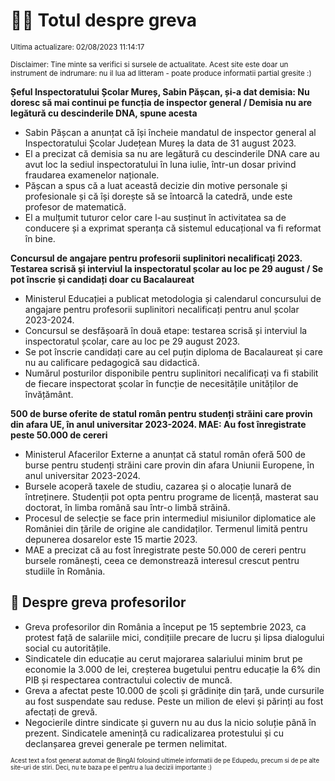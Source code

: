 # 👩‍🏫 Totul despre greva
<sub>Ultima actualizare: 02/08/2023 11:14:17</sub>

<sub>Disclaimer: Tine minte sa verifici si sursele de actualitate. Acest site este doar un instrument de indrumare: nu il lua ad litteram - poate produce informatii partial gresite :)</sub>

**Șeful Inspectoratului Școlar Mureș, Sabin Pășcan, și-a dat demisia: Nu doresc să mai continui pe funcția de inspector general / Demisia nu are legătură cu descinderile DNA, spune acesta**
- Sabin Pășcan a anunțat că își încheie mandatul de inspector general al Inspectoratului Școlar Județean Mureș la data de 31 august 2023.
- El a precizat că demisia sa nu are legătură cu descinderile DNA care au avut loc la sediul inspectoratului în luna iulie, într-un dosar privind fraudarea examenelor naționale.
- Pășcan a spus că a luat această decizie din motive personale și profesionale și că își dorește să se întoarcă la catedră, unde este profesor de matematică.
- El a mulțumit tuturor celor care l-au susținut în activitatea sa de conducere și a exprimat speranța că sistemul educațional va fi reformat în bine.

**Concursul de angajare pentru profesorii suplinitori necalificați 2023. Testarea scrisă și interviul la inspectoratul școlar au loc pe 29 august / Se pot înscrie și candidați doar cu Bacalaureat**
- Ministerul Educației a publicat metodologia și calendarul concursului de angajare pentru profesorii suplinitori necalificați pentru anul școlar 2023-2024.
- Concursul se desfășoară în două etape: testarea scrisă și interviul la inspectoratul școlar, care au loc pe 29 august 2023.
- Se pot înscrie candidați care au cel puțin diploma de Bacalaureat și care nu au calificare pedagogică sau didactică.
- Numărul posturilor disponibile pentru suplinitori necalificați va fi stabilit de fiecare inspectorat școlar în funcție de necesitățile unităților de învățământ.

**500 de burse oferite de statul român pentru studenți străini care provin din afara UE, în anul universitar 2023-2024. MAE: Au fost înregistrate peste 50.000 de cereri**
- Ministerul Afacerilor Externe a anunțat că statul român oferă 500 de burse pentru studenți străini care provin din afara Uniunii Europene, în anul universitar 2023-2024.
- Bursele acoperă taxele de studiu, cazarea și o alocație lunară de întreținere. Studenții pot opta pentru programe de licență, masterat sau doctorat, în limba română sau într-o limbă străină.
- Procesul de selecție se face prin intermediul misiunilor diplomatice ale României din țările de origine ale candidaților. Termenul limită pentru depunerea dosarelor este 15 martie 2023.
- MAE a precizat că au fost înregistrate peste 50.000 de cereri pentru bursele românești, ceea ce demonstrează interesul crescut pentru studiile în România.

## 🏫 Despre greva profesorilor
- Greva profesorilor din România a început pe 15 septembrie 2023, ca protest față de salariile mici, condițiile precare de lucru și lipsa dialogului social cu autoritățile.
- Sindicatele din educație au cerut majorarea salariului minim brut pe economie la 3.000 de lei, creșterea bugetului pentru educație la 6% din PIB și respectarea contractului colectiv de muncă.
- Greva a afectat peste 10.000 de școli și grădinițe din țară, unde cursurile au fost suspendate sau reduse. Peste un milion de elevi și părinți au fost afectați de grevă.
- Negocierile dintre sindicate și guvern nu au dus la nicio soluție până în prezent. Sindicatele amenință cu radicalizarea protestului și cu declanșarea grevei generale pe termen nelimitat.


<sub><sub>Acest text a fost generat automat de BingAI folosind ultimele informatii de pe Edupedu, precum si de pe alte site-uri de stiri. Deci, nu te baza pe el pentru a lua decizii importante :)</sub></sub>